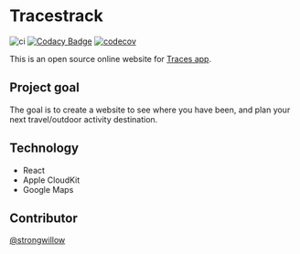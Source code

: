# Tracestrack

![ci](https://travis-ci.org/tracestrack/react-tracestrack.svg?branch=master)
[![Codacy Badge](https://api.codacy.com/project/badge/Grade/86730338d43b4a5a9b468a6d83404942)](https://www.codacy.com/manual/TracesApp2015/react-tracestrack?utm_source=github.com&amp;utm_medium=referral&amp;utm_content=TracesApp2015/react-tracestrack&amp;utm_campaign=Badge_Grade)
[![codecov](https://codecov.io/gh/tracestrack/react-tracestrack/branch/master/graph/badge.svg)](https://codecov.io/gh/tracestrack/react-tracestrack)

This is an open source online website for [Traces app](https://apps.apple.com/app/traces/id1015383536).

## Project goal

The goal is to create a website to see where you have been, and plan your next travel/outdoor activity destination.

## Technology

* React
* Apple CloudKit
* Google Maps

## Contributor

[@strongwillow](https://github.com/strongwillow)
